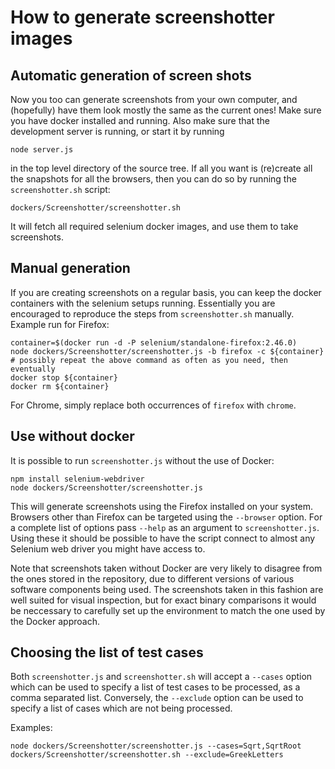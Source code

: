 # How to generate screenshotter images

## Automatic generation of screen shots

Now you too can generate screenshots from your own computer, and (hopefully)
have them look mostly the same as the current ones! Make sure you have docker
installed and running. Also make sure that the development server is running,
or start it by running

    node server.js

in the top level directory of the source tree. If all you want is (re)create
all the snapshots for all the browsers, then you can do so by running the
`screenshotter.sh` script:

    dockers/Screenshotter/screenshotter.sh

It will fetch all required selenium docker images, and use them to
take screenshots.

## Manual generation

If you are creating screenshots on a regular basis, you can keep the
docker containers with the selenium setups running.  Essentially you
are encouraged to reproduce the steps from `screenshotter.sh`
manually.  Example run for Firefox:

    container=$(docker run -d -P selenium/standalone-firefox:2.46.0)
    node dockers/Screenshotter/screenshotter.js -b firefox -c ${container}
    # possibly repeat the above command as often as you need, then eventually
    docker stop ${container}
    docker rm ${container}

For Chrome, simply replace both occurrences of `firefox` with `chrome`.

## Use without docker

It is possible to run `screenshotter.js` without the use of Docker:

    npm install selenium-webdriver
    node dockers/Screenshotter/screenshotter.js

This will generate screenshots using the Firefox installed on your system.
Browsers other than Firefox can be targeted using the `--browser` option.
For a complete list of options pass `--help` as an argument to
`screenshotter.js`.  Using these it should be possible to have the script
connect to almost any Selenium web driver you might have access to.

Note that screenshots taken without Docker are very likely to disagree
from the ones stored in the repository, due to different versions of
various software components being used.  The screenshots taken in this
fashion are well suited for visual inspection, but for exact binary
comparisons it would be neccessary to carefully set up the environment
to match the one used by the Docker approach.

## Choosing the list of test cases

Both `screenshotter.js` and `screenshotter.sh` will accept
a `--cases` option which can be used to specify
a list of test cases to be processed, as a comma separated list.
Conversely, the `--exclude` option can be used to specify a list of cases
which are not being processed.

Examples:

    node dockers/Screenshotter/screenshotter.js --cases=Sqrt,SqrtRoot
    dockers/Screenshotter/screenshotter.sh --exclude=GreekLetters
